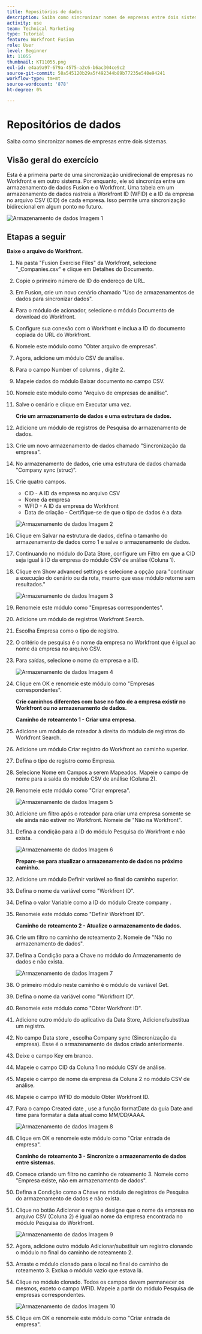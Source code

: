 ```yaml
---
title: Repositórios de dados
description: Saiba como sincronizar nomes de empresas entre dois sistemas. (Deve ter entre 60 e 160 caracteres, mas tem 59 caracteres)
activity: use
team: Technical Marketing
type: Tutorial
feature: Workfront Fusion
role: User
level: Beginner
kt: 11055
thumbnail: KT11055.png
exl-id: e4aa9a97-679a-4575-a2c6-b6ac304ce9c2
source-git-commit: 58a545120b29a5f492344b89b77235e548e94241
workflow-type: tm+mt
source-wordcount: '878'
ht-degree: 0%

---
```


# Repositórios de dados

Saiba como sincronizar nomes de empresas entre dois sistemas.

## Visão geral do exercício

Esta é a primeira parte de uma sincronização unidirecional de empresas no Workfront e em outro sistema. Por enquanto, ele só sincroniza entre um armazenamento de dados Fusion e o Workfront. Uma tabela em um armazenamento de dados rastreia a Workfront ID (WFID) e a ID da empresa no arquivo CSV (CID) de cada empresa. Isso permite uma sincronização bidirecional em algum ponto no futuro.

![Armazenamento de dados Imagem 1](../12-exercises/assets/data-stores-walkthrough-1.png)

## Etapas a seguir

**Baixe o arquivo do Workfront.**

1. Na pasta &quot;Fusion Exercise Files&quot; da Workfront, selecione &quot;_Companies.csv&quot; e clique em Detalhes do Documento.
1. Copie o primeiro número de ID do endereço de URL.
1. Em Fusion, crie um novo cenário chamado &quot;Uso de armazenamentos de dados para sincronizar dados&quot;.
1. Para o módulo de acionador, selecione o módulo Documento de download do Workfront.
1. Configure sua conexão com o Workfront e inclua a ID do documento copiada do URL do Workfront.
1. Nomeie este módulo como &quot;Obter arquivo de empresas&quot;.
1. Agora, adicione um módulo CSV de análise.
1. Para o campo Number of columns , digite 2.
1. Mapeie dados do módulo Baixar documento no campo CSV.
1. Nomeie este módulo como &quot;Arquivo de empresas de análise&quot;.
1. Salve o cenário e clique em Executar uma vez.

   **Crie um armazenamento de dados e uma estrutura de dados.**

1. Adicione um módulo de registros de Pesquisa do armazenamento de dados.
1. Crie um novo armazenamento de dados chamado &quot;Sincronização da empresa&quot;.
1. No armazenamento de dados, crie uma estrutura de dados chamada &quot;Company sync (struc)&quot;.
1. Crie quatro campos.

   + CID - A ID da empresa no arquivo CSV
   + Nome da empresa
   + WFID - A ID da empresa do Workfront
   + Data de criação - Certifique-se de que o tipo de dados é a data

   ![Armazenamento de dados Imagem 2](../12-exercises/assets/data-stores-walkthrough-2.png)

1. Clique em Salvar na estrutura de dados, defina o tamanho do armazenamento de dados como 1 e salve o armazenamento de dados.
1. Continuando no módulo do Data Store, configure um Filtro em que a CID seja igual à ID da empresa do módulo CSV de análise (Coluna 1).
1. Clique em Show advanced settings e selecione a opção para &quot;continuar a execução do cenário ou da rota, mesmo que esse módulo retorne sem resultados.&quot;

   ![Armazenamento de dados Imagem 3](../12-exercises/assets/data-stores-walkthrough-3.png)

1. Renomeie este módulo como &quot;Empresas correspondentes&quot;.
1. Adicione um módulo de registros Workfront Search.
1. Escolha Empresa como o tipo de registro.
1. O critério de pesquisa é o nome da empresa no Workfront que é igual ao nome da empresa no arquivo CSV.
1. Para saídas, selecione o nome da empresa e a ID.

   ![Armazenamento de dados Imagem 4](../12-exercises/assets/data-stores-walkthrough-4.png)

1. Clique em OK e renomeie este módulo como &quot;Empresas correspondentes&quot;.

   **Crie caminhos diferentes com base no fato de a empresa existir no Workfront ou no armazenamento de dados.**

   **Caminho de roteamento 1 - Criar uma empresa.**

1. Adicione um módulo de roteador à direita do módulo de registros do Workfront Search.
1. Adicione um módulo Criar registro do Workfront ao caminho superior.
1. Defina o tipo de registro como Empresa.
1. Selecione Nome em Campos a serem Mapeados. Mapeie o campo de nome para a saída do módulo CSV de análise (Coluna 2).
1. Renomeie este módulo como &quot;Criar empresa&quot;.

   ![Armazenamento de dados Imagem 5](../12-exercises/assets/data-stores-walkthrough-5.png)

1. Adicione um filtro após o roteador para criar uma empresa somente se ele ainda não estiver no Workfront. Nomeie de &quot;Não na Workfront&quot;.
1. Defina a condição para a ID do módulo Pesquisa do Workfront e não exista.

   ![Armazenamento de dados Imagem 6](../12-exercises/assets/data-stores-walkthrough-6.png)

   **Prepare-se para atualizar o armazenamento de dados no próximo caminho.**

1. Adicione um módulo Definir variável ao final do caminho superior.
1. Defina o nome da variável como &quot;Workfront ID&quot;.
1. Defina o valor Variable como a ID do módulo Create company .
1. Renomeie este módulo como &quot;Definir Workfront ID&quot;.

   **Caminho de roteamento 2 - Atualize o armazenamento de dados.**

1. Crie um filtro no caminho de roteamento 2. Nomeie de &quot;Não no armazenamento de dados&quot;.

1. Defina a Condição para a Chave no módulo do Armazenamento de dados e não exista.

   ![Armazenamento de dados Imagem 7](../12-exercises/assets/data-stores-walkthrough-7.png)

1. O primeiro módulo neste caminho é o módulo de variável Get.
1. Defina o nome da variável como &quot;Workfront ID&quot;.
1. Renomeie este módulo como &quot;Obter Workfront ID&quot;.
1. Adicione outro módulo do aplicativo da Data Store, Adicione/substitua um registro.
1. No campo Data store , escolha Company sync (Sincronização da empresa). Esse é o armazenamento de dados criado anteriormente.
1. Deixe o campo Key em branco.
1. Mapeie o campo CID da Coluna 1 no módulo CSV de análise.
1. Mapeie o campo de nome da empresa da Coluna 2 no módulo CSV de análise.
1. Mapeie o campo WFID do módulo Obter Workfront ID.
1. Para o campo Created date , use a função formatDate da guia Date and time para formatar a data atual como MM/DD/AAAA.

   ![Armazenamento de dados Imagem 8](../12-exercises/assets/data-stores-walkthrough-8.png)

1. Clique em OK e renomeie este módulo como &quot;Criar entrada de empresa&quot;.

   **Caminho de roteamento 3 - Sincronize o armazenamento de dados entre sistemas.**

1. Comece criando um filtro no caminho de roteamento 3. Nomeie como &quot;Empresa existe, não em armazenamento de dados&quot;.
1. Defina a Condição como a Chave no módulo de registros de Pesquisa do armazenamento de dados e não exista.
1. Clique no botão Adicionar e regra e designe que o nome da empresa no arquivo CSV (Coluna 2) é igual ao nome da empresa encontrada no módulo Pesquisa do Workfront.

   ![Armazenamento de dados Imagem 9](../12-exercises/assets/data-stores-walkthrough-9.png)

1. Agora, adicione outro módulo Adicionar/substituir um registro clonando o módulo no final do caminho de roteamento 2.
1. Arraste o módulo clonado para o local no final do caminho de roteamento 3. Exclua o módulo vazio que estava lá.
1. Clique no módulo clonado. Todos os campos devem permanecer os mesmos, exceto o campo WFID. Mapeie a partir do módulo Pesquisa de empresas correspondentes.

   ![Armazenamento de dados Imagem 10](../12-exercises/assets/data-stores-walkthrough-10.png)

1. Clique em OK e renomeie este módulo como &quot;Criar entrada de empresa&quot;.
